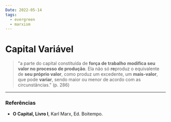 ```yaml
---
Date: 2022-05-14
tags:
  - evergreen
  - marxism
---
```

# Capital Variável
> "a parte do capital constituída de **força de trabalho** **modifica seu valor no processo de produção**. Ela não só **re**produz o equivalente de **seu próprio valor**, como produz um excedente, um **mais-valor**, que pode **variar**, sendo maior ou menor de acordo com as circunstâncias." (p. 286)



---
### Referências
- **O Capital, Livro I**, Karl Marx, Ed. Boitempo.